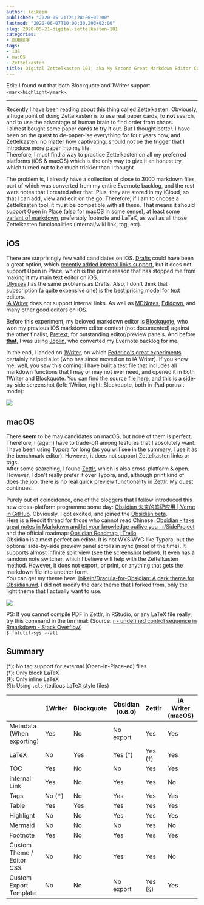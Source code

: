 ```yaml
---
author: loikein
published: "2020-05-21T21:28:00+02:00"
lastmod: "2020-06-07T10:00:30.293+02:00"
slug: 2020-05-21-digital-zettelkasten-101
categories:
- 应用程序
tags:
- iOS
- macOS
- Zettelkasten
title: Digital Zettelkasten 101, aka My Second Great Markdown Editor Contest
---
```

Edit: I found out that both Blockquote and 1Writer support `<mark>highlight</mark>`.  

-----------------

Recently I have been reading about this thing called Zettelkasten.
Obviously, a huge point of doing Zettelkasten is to use real paper
cards, to **not** search, and to use the advantage of human brain
to find order from chaos.  
I almost bought some paper cards to try it out. But I thought better. I
have been on the quest to de-paper-ise everything for four years now,
and Zettelkasten, no matter how captivating, should not be the trigger
that I introduce more paper into my life.  
Therefore, I must find a way to practice Zettelkasten on all my
preferred platforms (iOS & macOS) which is the only way to give it an
honest try, which turned out to be much trickier than I thought.  
  
The problem is, I already have a collection of close to 3000 markdown
files, part of which was converted from my entire Evernote backlog, and
the rest were notes that I created after that. Plus, they are stored in
my iCloud, so that I can add, view and edit on the go. Therefore, if I
am to choose a Zettelkasten tool, it must be compatible with all these.
That means it should support [Open in
Place](https://developer.apple.com/document-based-apps/) (also for macOS
in some sense), at least [some variant of
markdown](https://www.iana.org/assignments/markdown-variants/markdown-variants.xhtml),
preferably footnote and LaTeX, as well as all those Zettelkasten
funcionalities (internal/wiki link, tag, etc).  
  

## iOS

There are surprisingly few valid candidates on iOS.
[Drafts](https://getdrafts.com/) could have been a great option, which
[recently added internal links
support](https://www.macstories.net/news/drafts-20-introduces-advanced-wiki-style-linking/),
but it does not support Open in Place, which is the prime reason that
has stopped me from making it my main text editor on iOS.  
[Ulysses](https://ulysses.app/) has the same problems as Drafts. Also, I
don't think that subscription (a quite expensive one) is the best
pricing model for text editors.  
[iA Writer](https://ia.net/writer) does not support internal links. As
well as [‎MDNotes](https://apps.apple.com/us/app/mdnotes/id1471287219),
[Edidown](https://edidown.app/), and many other good editors on iOS.  
  
Before this experiment, my beloved markdown editor is
[Blockquote](https://www.blockquoteapp.com/), who won my previous iOS
markdown editor contest (not documented) against the other finalist,
[Pretext](https://twitter.com/pretext_app), for outstanding
editor/preview panels. And before <u>**that**</u>, I was using
[Joplin](https://joplinapp.org/), who converted my Evernote backlog for
me.  
  
In the end, I landed on [1Writer](http://1writerapp.com/), on which
[Federico's great
experiments](https://www.macstories.net/ios/markdown-and-automation-experiments-with-1writer/)
certainly helped a lot (who has since moved on to iA Writer). If you
know me, well, you saw this coming: I have built a test file that
includes all markdown functions that I may or may not ever need, and
opened it in both 1Writer and Blockquote. You can find the source file
[here](https://gist.github.com/loikein/27ef6913386b206d1b3c18b8e93c5768),
and this is a side-by-side screenshot (left: 1Writer, right: Blockquote,
both in iPad portrait mode):  

![](/post-img/2020-05-21-digital-zettelkasten-1.jpeg)


## macOS

There **seem** to be may candidates on macOS, but none of them is
perfect. Therefore, I (again) have to trade-off among features that I
absolutely want.  
I have been using [Typora](https://typora.io/) for long (as you will see
in the summary, I use it as the benchmark editor). However, it does not
support Zettelkasten links or tags.  
After some searching, I found [Zettlr](https://www.zettlr.com/), which
is also cross-platform & open. However, I don't really prefer it over
Typora, and, although print kind of does the job, there is no real quick
preview functionality in Zettlr. My quest continues.  
  
Purely out of coincidence, one of the bloggers that I follow introduced
this new cross-platform programme some day: [Obsidian 未来的笔记应用 |
Verne in
GitHub](https://einverne.github.io/post/2020/05/obsidian-note-taking.html).
Obviously, I got excited, and joined the [Obsidian
beta](https://obsidian.md/).  
Here is a Reddit thread for those who cannot read Chinese: [Obsidian -
take great notes in Markdown and let your knowledge outlive you :
r/SideProject](https://www.reddit.com/r/SideProject/comments/fuegtl/obsidian_take_great_notes_in_markdown_and_let/)
and the official roadmap: [Obsidian Roadmap |
Trello](https://trello.com/b/Psqfqp7I/obsidian-roadmap)  
Obsidian is almost perfect an editor. It is not WYSIWYG like Typora, but
the optional side-by-side preview panel scrolls in sync (most of the
time). It supports almost infinite split view (see the screenshot
below). It even has a ramdom note switcher, which I believe will help
with the Zettelkasten method. However, it does not export, or print, or
anything that gets the markdown file into another form.  
You can get my theme here: [loikein/Dracula-for-Obsidian: A dark theme
for Obsidian.md](https://github.com/loikein/Dracula-for-Obsidian). I did
not modify the dark theme that I forked from, only the light theme that
I actually want to use.  
  
![](/post-img/2020-05-21-digital-zettelkasten-2.png)


PS: If you cannot compile PDF in Zettlr, in RStudio, or any LaTeX file
really, try this command in the terminal: (Source: [r - undefined
control sequence in Rmarkdown - Stack Overflow](https://stackoverflow.com/questions/60489469/xdef-fontencloadlist-fontencloadlist-undefined-control-sequence-in-rmark))  
`$ fmtutil-sys --all`  
  

## Summary

(\*): No tag support for external (Open-in-Place-ed) files  
(†): Only block LaTeX  
(‡): Only inline LaTeX  
(§): Using `.cls` (tedious LaTeX style files)  
  

|                            | 1Writer | Blockquote | Obsidian  (0.6.0) | Zettlr  | iA Writer  (macOS) | Benchmark:  Typora |
|----------------------------|---------|------------|-------------------|---------|--------------------|--------------------|
| Metadata  (When exporting) | Yes     | No         | No export         | Yes     | Yes                | Yes                |
| LaTeX                      | No      | Yes        | Yes (†)           | Yes (‡) | Yes                | Yes                |
| TOC                        | Yes     | No         | No                | Yes     | Yes                | Yes                |
| Internal Link              | Yes     | No         | Yes               | Yes     | No                 | No                 |
| Tags                       | No (*)  | No         | Yes               | Yes     | Yes                | No                 |
| Table                      | Yes     | Yes        | Yes               | Yes     | Yes                | Yes                |
| Highlight                  | No      | No         | Yes               | Yes     | Yes                | Yes                |
| Mermaid                    | No      | No         | No                | Yes     | No                 | Yes                |
| Footnote                   | Yes     | No         | Yes               | Yes     | Yes                | Yes                |
| Custom Theme /  Editor CSS | No      | No         | Yes               | Yes     | No                 | Yes                |
| Custom Export  Template    | No      | No         | No export         | Yes (§) | Yes                | No                 |
